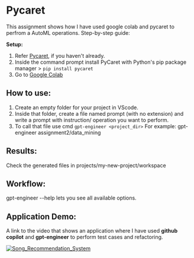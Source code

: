 # Pycaret

This assignment shows how I have used google colab and pycaret to perfrom a AutoML operations.
Step-by-step guide:

**Setup:**

1.  Refer <a href="[https://pycaret.org/](https://pycaret.org/)">Pycaret</a>, if you haven't already.
2.  Inside the command prompt install PyCaret with Python's pip package manager > `pip install pycaret`
3.  Go to <a href="[https://colab.research.google.com/?utm_source=scs-index](https://colab.research.google.com/?utm_source=scs-index)">Google Colab</a>

**How to use:**
---

1. Create an empty folder for your project in VScode.
2. Inside that folder, create a file named prompt (with no extension) and write a prompt with instruction/ operation you want to perform.
3. To call that file use cmd ` gpt-engineer <project_dir> `
   For example: gpt-engineer assignment2/data_mining

**Results:**
---

Check the generated files in projects/my-new-project/workspace

**Workflow:**
---

gpt-engineer --help lets you see all available options.


**Application Demo:**
---

A link to the video that shows an application where I have used **github copilot** and **gpt-engineer** to perform test cases and refactoring.

[![Song_Recommendation_System](https://github.com/Mansiiv/Data_Mining/assets/47898293/e1b257b0-7e48-47ae-8784-3c4e663d9382)](https://github.com/Mansiiv/Data_Mining/assets/47898293/e1b257b0-7e48-47ae-8784-3c4e663d9382)



